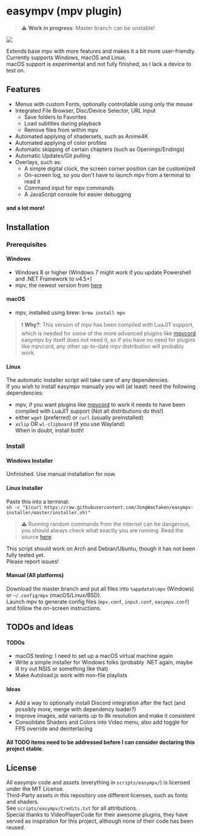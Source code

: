 # easympv (mpv plugin)

> :warning: **Work in progress**: Master branch can be unstable!  

![](https://smto.pw/mpv/images/preview.png)

Extends base mpv with more features and makes it a bit more user-friendly.  
Currently supports Windows, macOS and Linux.  
macOS support is experimental and not fully finished, as I lack a device to test on.  

## Features
- Menus with custom Fonts, optionally controllable using only the mouse
- Integrated File Browser, Disc/Device Selector, URL Input
    - Save folders to Favorites
    - Load subtitles during playback
    - Remove files from within mpv
- Automated applying of shadersets, such as Anime4K
- Automated applying of color profiles
- Automatic skipping of certain chapters (such as Openings/Endings)
- Automatic Updates/Git pulling
- Overlays, such as:
    - A simple digital clock, the screen corner position can be customized
    - On-screen log, so you don't have to launch mpv from a terminal to read it
    - Command input for mpv commands
    - A JavaScript console for easier debugging
#### and a lot more!
## Installation
### Prerequisites
#### Windows
- Windows 8 or higher (Windows 7 might work if you update Powershell and .NET Framework to v4.5+)
- mpv, the newest version from [here](https://sourceforge.net/projects/mpv-player-windows/files/64bit/)

#### macOS
- mpv, installed using brew: `brew install mpv`  
> :exclamation: **Why?**: This version of mpv has been compiled with LuaJIT support, which is needed for some of the more advanced plugins like [mpvcord](https://github.com/yutotakano/mpvcord). easympv by itself does not need it, so if you have no need for plugins like mpvcord, any other up-to-date mpv distribution will probably work.  

#### Linux
The automatic installer script will take care of any dependencies.  
If you wish to install easympv manually you will (at least) need the following dependencies:
- mpv, if you want plugins like [mpvcord](https://github.com/yutotakano/mpvcord) to work it needs to have been compiled with LuaJIT support (Not all distributions do this!)
- either `wget` (preferred) or `curl` (usually preinstalled)
- `xclip` OR `wl-clipboard` (if you use Wayland)  
    When in doubt, install both!

### Install
#### Windows Installer
Unfinished. Use manual installation for now.  

[//]: # (This sentence will be here once this is finished: Download the latest version from https://smto.pw/mpv/?#downloads.)  
#### Linux Installer
Paste this into a terminal:  
`sh -c "$(curl https://raw.githubusercontent.com/JongWasTaken/easympv-installer/master/installer.sh)"`  
> :warning: Running random commands from the internet can be dangerous, you should always check what exactly you are running. Read the source [here](https://raw.githubusercontent.com/JongWasTaken/easympv-installer/master/installer.sh).  

This script should work on Arch and Debian/Ubuntu, though it has not been fully tested yet.  
Please report issues!  
#### Manual (All platforms)
Download the master branch and put all files into `%appdata%\mpv` (Windows) or `~/.config/mpv` (macOS/Linux/BSD).  
Launch mpv to generate config files (`mpv.conf`, `input.conf`, `easympv.conf`) and follow the on-screen instructions.  

## TODOs and Ideas
#### TODOs
- macOS testing: I need to set up a macOS virtual machine again
- Write a simple installer for Windows folks (probably .NET again, maybe ill try out NSIS or something like that)
- Make Autoload.js work with non-file playlists
#### Ideas
- Add a way to optionally install Discord integration after the fact (and possibly more, merge with dependency loader?)
- Improve images, add variants up to 8k resolution and make it consistent
- Consolidate Shaders and Colors into Video menu, also add toggle for FPS override and deinterlacing 
#### All TODO items need to be addressed before I can consider declaring this project stable.

## License
All easympv code and assets (everything in `scripts/easympv/`) is licensed under the MIT License.  
Third-Party assets in this repository use different licenses, such as fonts and shaders.  
See `scripts/easympv/Credits.txt` for all attributions.  
Special thanks to VideoPlayerCode for their awesome plugins, they have served as inspiration for this project, although none of their code has been reused.  
